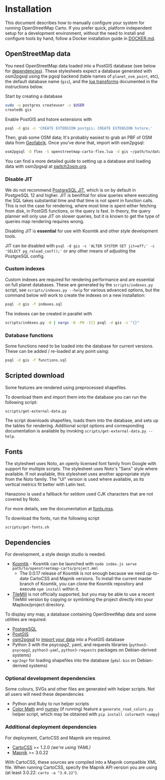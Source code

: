 # Installation

This document describes how to manually configure your system for running OpenStreetMap Carto. If you prefer quick, platform independent setup for a development environment, without the need to install and configure tools by hand, follow a Docker installation guide in [DOCKER.md](DOCKER.md).

## OpenStreetMap data
You need OpenStreetMap data loaded into a PostGIS database (see below for [dependencies](#dependencies)). These stylesheets expect a database generated with osm2pgsql using the pgsql backend (table names of `planet_osm_point`, etc), the default database name (`gis`), and the [lua transforms](https://osm2pgsql.org/doc/manual.html#lua-tag-transformations) documented in the instructions below.

Start by creating a database

```sh
sudo -u postgres createuser -s $USER
createdb gis
```

Enable PostGIS and hstore extensions with

```sh
psql -d gis -c 'CREATE EXTENSION postgis; CREATE EXTENSION hstore;'
```

Then, grab some OSM data; It's probably easiest to grab an PBF of OSM data from [Geofabrik](https://download.geofabrik.de/). Once you've done that, import with osm2pgsql:

```sh
osm2pgsql -O flex -S openstreetmap-carto-flex.lua -d gis ~/path/to/data.osm.pbf
```

You can find a more detailed guide to setting up a database and loading data with osm2pgsql at [switch2osm.org](https://switch2osm.org/serving-tiles/manually-building-a-tile-server-16-04-2-lts/).

### Disable JIT

We do not recommend [PostgreSQL JIT](https://www.postgresql.org/docs/current/jit-reason.html), which is on by default in PostgreSQL 12 and higher. JIT is benifitial for slow queries where executing the SQL takes substantial time and that time is not spent in function calls. This is not the case for rendering, where most time is spent either fetching from disk, in PostGIS functions, or the query is fast. In theory, the query planner will only use JIT on slower queries, but it is known to get the type of queries map rendering requires wrong.

Disabling JIT is **essential** for use with Kosmtik and other style development tools.

JIT can be disabled with `psql -d gis -c 'ALTER SYSTEM SET jit=off;' -c 'SELECT pg_reload_conf();'` or any other means of adjusting the PostgreSQL config.

### Custom indexes
Custom indexes are required for rendering performance and are essential on full planet databases. These are generated by the `scripts/indexes.py` script, see `scripts/indexes.py --help` for various advanced options, but the command below will work to create the indexes on a new installation:

```sh
psql -d gis -f indexes.sql
```

The indexes can be created in parallel with

```sh
scripts/indexes.py -0 | xargs -0 -P0 -I{} psql -d gis -c "{}"
```

### Database functions
Some functions need to be loaded into the database for current versions. These can be added / re-loaded at any point using:

```sh
psql -d gis -f functions.sql
```

## Scripted download
Some features are rendered using preprocessed shapefiles.

To download them and import them into the database you can run the following script:

```sh
scripts/get-external-data.py
```

The script downloads shapefiles, loads them into the database, and sets up the tables for rendering. Additional script options and corresponding documentation is available by invoking `scripts/get-external-data.py --help`.

## Fonts
The stylesheet uses Noto, an openly licensed font family from Google with support for multiple scripts. The stylesheet uses Noto's "Sans" style where available. If not available, this stylesheet uses another appropriate style from the Noto family. The "UI" version is used where available, as its vertical metrics fit better with Latin text.

Hanazono is used a fallback for seldom used CJK characters that are not covered by Noto.

For more details, see the documentation at [fonts.mss](style/fonts.mss).

To download the fonts, run the following script

```
scripts/get-fonts.sh
```

## Dependencies

For development, a style design studio is needed.
* [Kosmtik](https://github.com/kosmtik/kosmtik) - Kosmtik can be launched with `node index.js serve path/to/openstreetmap-carto/project.mml`
	* The 0.0.17 release of Kosmtik is not enough because we need up-to-date CartoCSS and Mapnik versions. To install the current master branch of Kosmtik, you can clone the Kosmtik repository and execute `npm install` within it.
* [TileMill](https://tilemill-project.github.io/tilemill/) is not officially supported, but you may be able to use a recent TileMill version by copying or symlinking the project directly into your Mapbox/project directory.

To display *any* map, a database containing OpenStreetMap data and some utilities are required:

* [PostgreSQL](https://www.postgresql.org/)
* [PostGIS](https://postgis.net/)
* [osm2pgsql](https://github.com/openstreetmap/osm2pgsql#installing) to [import your data](https://switch2osm.org/serving-tiles/updating-as-people-edit/) into a PostGIS database
* Python 3 with the psycopg2, yaml, and requests libraries (`python3-psycopg2`, `python3-yaml`, `python3-requests` packages on Debian-derived systems)
* `ogr2ogr` for loading shapefiles into the database (`gdal-bin` on Debian-derived systems)

### Optional development dependencies

Some colours, SVGs and other files are generated with helper scripts. Not all users will need these dependencies

* Python and Ruby to run helper scripts
* [Color Math](https://github.com/gtaylor/python-colormath) and [numpy](https://numpy.org/) (if running) feature a  `generate_road_colors.py` helper script, which may be obtained with `pip install colormath numpy`)

### Additional deployment dependencies

For deployment, CartoCSS and Mapnik are required.

* [CartoCSS](https://github.com/mapbox/carto) >= 1.2.0 *(we're using YAML)*
* [Mapnik](https://github.com/mapnik/mapnik/wiki/Mapnik-Installation) >= 3.0.22

With CartoCSS, these sources are compiled into a Mapnik compatible XML file. When running CartoCSS, specify the Mapnik API version you are using (at least 3.0.22: `carto -a "3.0.22"`).
